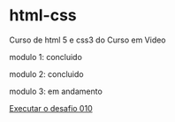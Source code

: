 # html-css
 Curso de html 5 e css3 do Curso em Video

 modulo 1: concluido

 modulo 2: concluido

 modulo 3: em andamento

 <a href="https://dev-alex-ferreira.github.io/html-css/desafios/010-desadio-android/android.html">Executar o desafio 010<a>